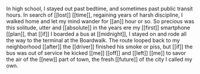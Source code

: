 In high school, I stayed out past bedtime, and sometimes past public transit hours. In search of [[lost]] [[time]], regaining years of harsh discipline, I walked home and let my mind wander for [[an]] hour or so. So precious was this solitude, utter and [[absolute]] in the years ere my [[first]] smartphone [[plan]], that [[if]] I boarded a bus at [[midnight]], I stayed on and rode all the way to the terminal at the Boardwalk. The route looped back to my neighborhood [[after]] the [[driver]] finished his smoke or piss, but [[if]] the bus was out of service he kicked [[me]] [[off]] and [[left]] [[me]] to savor the air of the [[new]] part of town, the fresh [[future]] of the city I called my own.  